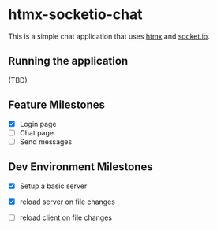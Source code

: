 # htmx-socketio-chat

This is a simple chat application that uses [htmx](https://htmx.org/) and [socket.io](https://socket.io/).

## Running the application

(TBD)

## Feature Milestones

- [x] Login page
- [ ] Chat page
- [ ] Send messages

## Dev Environment Milestones

- [x] Setup a basic server
- [x] reload server on file changes
- [ ] reload client on file changes


